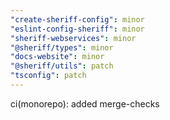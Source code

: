 ```yaml
---
"create-sheriff-config": minor
"eslint-config-sheriff": minor
"sheriff-webservices": minor
"@sheriff/types": minor
"docs-website": minor
"@sheriff/utils": patch
"tsconfig": patch
---
```


ci(monorepo): added merge-checks
